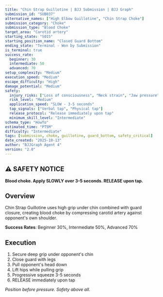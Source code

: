 ```yaml
---
title: "Chin Strap Guillotine | BJJ Submission | BJJ Graph"
submission_id: "SUB037"
alternative_names: ["High Elbow Guillotine", "Chin Strap Choke"]
submission_category: "Choke"
submission_type: "Blood Choke"
target_area: "Carotid artery"
starting_state: "S015"
starting_position_name: "Closed Guard Bottom"
ending_state: "Terminal - Won by Submission"
is_terminal: true
success_rate:
  beginner: 30
  intermediate: 50
  advanced: 70
setup_complexity: "Medium"
execution_speed: "Medium"
escape_difficulty: "High"
damage_potential: "Medium"
safety:
  injury_risks: ["Loss of consciousness", "Neck strain", "Jaw pressure"]
  risk_level: "Medium"
  application_speed: "SLOW - 3-5 seconds"
  tap_signals: ["Verbal tap", "Physical tap"]
  release_protocol: "Release immediately upon tap"
  minimum_skill_level: "Intermediate"
schema_type: "HowTo"
estimated_time: "PT5M"
difficulty: "Intermediate"
tags: [submission, choke, guillotine, guard_bottom, safety_critical]
date_created: "2025-10-13"
author: "BJJGraph Agent 4"
version: "2.0"
---
```


## ⚠️ SAFETY NOTICE
**Blood choke. Apply SLOWLY over 3-5 seconds. RELEASE upon tap.**

## Overview
Chin Strap Guillotine uses high grip under chin combined with guard closure, creating blood choke by compressing carotid artery against opponent's own shoulder.

**Success Rates**: Beginner 30%, Intermediate 50%, Advanced 70%

## Execution
1. Secure deep grip under opponent's chin
2. Close guard with legs
3. Pull opponent's head down
4. Lift hips while pulling grip
5. Progressive squeeze 3-5 seconds
6. RELEASE immediately upon tap

*Position before pressure. Safety above all.*
